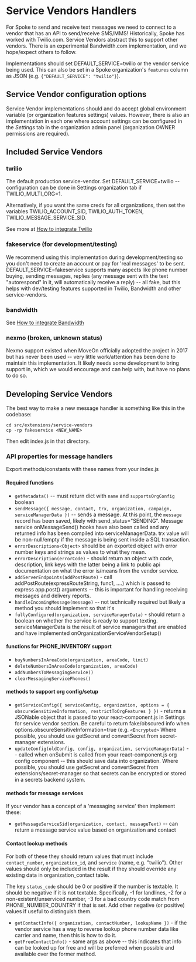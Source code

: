 # Service Vendors Handlers

For Spoke to send and receive text messages we need to connect to a vendor that has an API
to send/receive SMS/MMS!  Historically, Spoke has worked with Twilio.com. Service Vendors
abstract this to support other vendors.  There is an experimental Bandwidth.com implementation,
and we hope/expect others to follow.

Implementations should set DEFAULT_SERVICE=twilio or the vendor service being used.
This can also be set in a Spoke organization's `features` column as JSON (e.g. `{"DEFAULT_SERVICE": "twilio"}`).

## Service Vendor configuration options

Service Vendor implementations should and do accept global environment variable (or organization features settings) values.
However, there is also an implementation in each one where account settings can be configured in the
*Settings* tab in the organization admin panel (organization OWNER permissions are required).

## Included Service Vendors

### twilio

The default production service-vendor.  Set DEFAULT_SERVICE=twilio -- configuration can be done in
Settings organization tab if TWILIO_MULTI_ORG=1.

Alternatively, if you want the same creds for all organizations, then set
the variables TWILIO_ACCOUNT_SID, TWILIO_AUTH_TOKEN, TWILIO_MESSAGE_SERVICE_SID.

See more at [How to integrate Twilio](HOWTO_INTEGRATE_TWILIO.md)

### fakeservice (for development/testing)

We recommend using this implementation during development/testing so you don't need to
create an account or pay for 'real messages' to be sent. DEFAULT_SERVICE=fakeservice
supports many aspects like phone number buying, sending messages, replies (any message
sent with the text "autorespond" in it, will automatically receive a reply) -- all fake,
but this helps with dev/testing features supported in Twilio, Bandwidth and other service-vendors.

### bandwidth

See [How to integrate Bandwidth](HOWTO_INTEGRATE_BANDWIDTH.md)

### nexmo (broken, unknown status)

Nexmo support existed when MoveOn officially adopted the project in 2017 but
has never been used -- very little work/attention has been done to maintain this implementation.
It likely needs some development to bring support in, which we would encourage and can help
with, but have no plans to do so.

## Developing Service Vendors

The best way to make a new message handler is something like this in the codebase:

```
cd src/extensions/service-vendors
cp -rp fakeservice <NEW_NAME>
```

Then edit index.js in that directory.


### API properties for message handlers

Export methods/constants with these names from your index.js

#### Required functions

- `getMetadata()` -- must return dict with `name` and `supportsOrgConfig` boolean
- `sendMessage({ message, contact, trx, organization, campaign, serviceManagerData })` -- sends a message.
  At this point, the `message` record has been saved, likely with send_status="SENDING".
  Message service onMessageSend() hooks have also been called and any returned info has been compiled into
  serviceManagerData. trx value will be non-null/empty if the message is being sent inside a SQL transaction.
- `errorDescriptions<Object>` should be an exported object with error number keys and strings as
  values to what they mean.
- `errorDescription(errorCode)` - should return an object with code, description, link keys with the latter
  being a link to public api documentation on what the error is/means from the vendor service.
- `addServerEndpoints(addPostRoute)` - call addPostRoute(expressRouteString, func1, ....) which is
  passed to express app.post() arguments -- this is important for handling receiving messages and delivery reports.
- `handleIncomingMessage(message)` -- not technically required but likely a method you should implement
  so that it's
- `fullyConfigured(organization, serviceManagerData)` - should return a boolean on whether the
  service is ready to support texting. serviceManagerData is the result of service managers that are
  enabled and have implemented onOrganizationServiceVendorSetup()
  
#### functions for PHONE_INVENTORY support

- `buyNumbersInAreaCode(organization, areaCode, limit)`
- `deleteNumbersInAreaCode(organization, areaCode)`
- `addNumbersToMessagingService()`
- `clearMessagingServicePhones()`

#### methods to support org config/setup

- `getServiceConfig({ serviceConfig, organization, options = { obscureSensitiveInformation, restrictToOrgFeatures } })` - returns a JSONable object that is passed to your react-component.js in Settings for service vendor section. Be careful to return fake/obscured info when options.obscureSensitiveInformation=true (e.g. `<Encrypted>` Where possible, you should use getSecret and convertSecret from secret-manager extensions.
- `updateConfig(oldConfig, config, organization, serviceManagerData)` -- called when onSubmit is called
  from your react-component.js org config component -- this should save data into organization. Where possible,
  you should use getSecret and convertSecret from extensions/secret-manager so that secrets can be encrypted
  or stored in a secrets backend system.

#### methods for message services

If your vendor has a concept of a 'messaging service' then implement these:

- `getMessageServiceSid(organization, contact, messageText)` -- can return a message service
  value based on organization and contact


#### Contact lookup methods

For both of these they should return values that must include `contact_number`, `organization_id`, and `service` (name, e.g. "twilio"). Other values should only be included in the result if they should override any existing data in organization_contact table.

The key `status_code` should be 0 or positive if the number is textable. It should be negative if it is not
textable. Specifically, -1 for landlines, -2 for a non-existent/unserviced number, -3 for a bad country code match from PHONE_NUMBER_COUNTRY if that is set.  Add other negative (or positive) values if useful to distinguish them.

- `getContactInfo({ organization, contactNumber, lookupName })` - if the vendor service has
  a way to reverse lookup phone number data like carrier and name, then this is how to do it.
- `getFreeContactInfo()` - same args as above -- this indicates that info can be looked up for
  free and will be preferred when possible and available over the former method.

